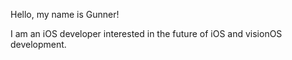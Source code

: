 Hello, my name is Gunner!

I am an iOS developer interested in the future of iOS and visionOS development.
